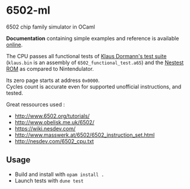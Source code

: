 # 6502-ml
6502 chip family simulator in OCaml

**Documentation** containing simple examples and reference is available [online](https://firobe.fr/6502-ml/6502-ml/).

The CPU passes all functional tests of [Klaus Dormann's test suite](https://github.com/Klaus2m5/6502_65C02_functional_tests) (`klaus.bin` is an assembly of `6502_functional_test.a65`) and the [Nestest ROM](http://www.qmtpro.com/~nes/misc/nestest.txt) as compared to Nintendulator.  

Its zero page starts at address `0x0000`.  
Cycles count is accurate even for supported unofficial instructions, and tested.  

Great ressources used :
- http://www.6502.org/tutorials/
- http://www.obelisk.me.uk/6502/
- https://wiki.nesdev.com/
- http://www.masswerk.at/6502/6502_instruction_set.html
- http://nesdev.com/6502_cpu.txt

## Usage

- Build and install with `opam install .`
- Launch tests with `dune test`
